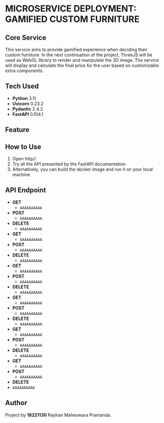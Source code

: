 # MICROSERVICE DEPLOYMENT: GAMIFIED CUSTOM FURNITURE

## Core Service
This service aims to provide gamified experience when deciding their custom furniture. In the next continuation of the project, ThreeJS will be used as WebGL library to render and manipulate the 3D image. The service will display and calculate the final price for the user based on customizable extra components.

## Tech Used
- **Python** 3.11
- **Uvicorn** 0.23.2
- **Pydantic** 2.4.2
- **FastAPI** 0.104.1

## Feature

## How to Use
1. Open http//
2. Try all the API presented by the FastAPI documentation
3. Alternatively, you can build the docker image and run it on your local machine

## API Endpoint
- **GET**
  - `AAAAAAAAAA`
- **POST**
  - `AAAAAAAAAA`
- **DELETE**
  - `AAAAAAAAAA`
- **GET**
  - `AAAAAAAAAA`
- **POST**
  - `AAAAAAAAAA`
- **DELETE**
  - `AAAAAAAAAA`
- **GET**
  - `AAAAAAAAAA`
- **POST**
  - `AAAAAAAAAA`
- **DELETE**
  - `AAAAAAAAAA`
- **GET**
  - `AAAAAAAAAA`
- **POST**
  - `AAAAAAAAAA`
- **DELETE**
  - `AAAAAAAAAA`
- **GET**
  - `AAAAAAAAAA`
- **POST**
  - `AAAAAAAAAA`
- **DELETE**
  - `AAAAAAAAAA`
- **GET**
  - `AAAAAAAAAA`
- **POST**
  - `AAAAAAAAAA`
 - **DELETE**
  - `AAAAAAAAAA`
  
## Author
Project by **18221130** Rayhan Maheswara Pramanda.